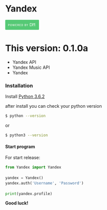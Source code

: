 # Yandex

[![N|Solid](https://raw.githubusercontent.com/DormantMan/KlgEdu/master/thumb.png)](https://dormantman.tilda.ws)

# This version: 0.1.0a


  - Yandex API
  - Yandex Music API
  - Yandex 
  


### Installation

Install [Python 3.6.2](https://python.org)

after install you can check your python version

```sh
$ python --version
```
or
```sh
$ python3 --version
```

#### Start program
For start release:
```python
from Yandex import Yandex

yandex = Yandex()
yandex.auth('Username', 'Password')

print(yandex.profile)
```

**Good luck!**

